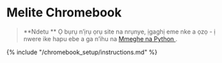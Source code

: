# Melite Chromebook

> **Ndetu ** Ọ bụrụ n’ịrụ ọrụ site na nrụnye, ịgaghị eme nke a ọzọ - ị nwere ike hapu ebe a ga n’ihu na [ Mmeghe na Python ](../python_introduction/README.md).

{% include "/chromebook_setup/instructions.md" %}